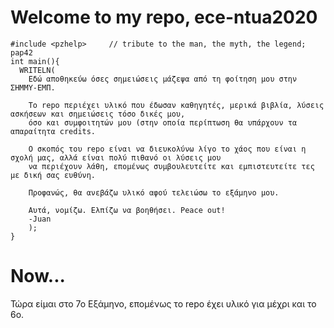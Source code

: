 # Welcome to my repo, ece-ntua2020
```
#include <pzhelp>     // tribute to the man, the myth, the legend; pap42
int main(){
  WRITELN(
    Εδώ αποθηκεύω όσες σημειώσεις μάζεψα από τη φοίτηση μου στην ΣΗΜΜΥ-ΕΜΠ.

    Το repo περιέχει υλικό που έδωσαν καθηγητές, μερικά βιβλία, λύσεις ασκήσεων και σημειώσεις τόσο δικές μου,
    όσο και συμφοιτητών μου (στην οποία περίπτωση θα υπάρχουν τα απαραίτητα credits.

    Ο σκοπός του repo είναι να διευκολύνω λίγο το χάος που είναι η σχολή μας, αλλά είναι πολύ πιθανό οι λύσεις μου
    να περιέχουν λάθη, επομένως συμβουλευτείτε και εμπιστευτείτε τες με δική σας ευθύνη.

    Προφανώς, θα ανεβάζω υλικό αφού τελειώσω το εξάμηνο μου.

    Αυτά, νομίζω. Ελπίζω να βοηθήσει. Peace out!
    -Juan
    );
}
```

# Now...
Τώρα είμαι στο 7ο Εξάμηνο, επομένως το repo έχει υλικό για μέχρι και το 6ο. 
      
